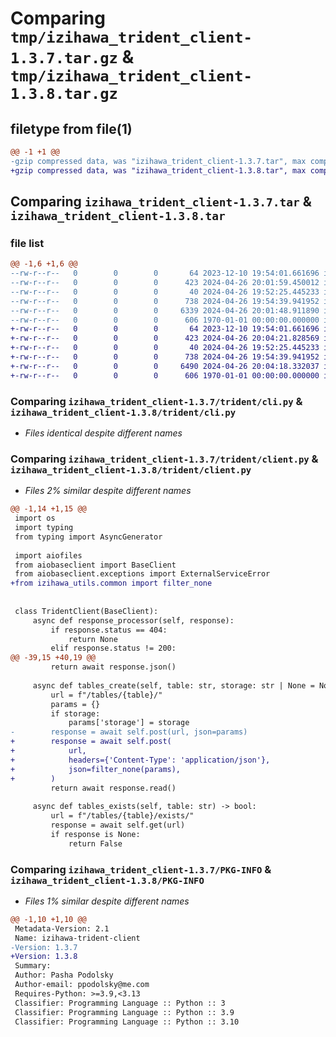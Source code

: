 # Comparing `tmp/izihawa_trident_client-1.3.7.tar.gz` & `tmp/izihawa_trident_client-1.3.8.tar.gz`

## filetype from file(1)

```diff
@@ -1 +1 @@
-gzip compressed data, was "izihawa_trident_client-1.3.7.tar", max compression
+gzip compressed data, was "izihawa_trident_client-1.3.8.tar", max compression
```

## Comparing `izihawa_trident_client-1.3.7.tar` & `izihawa_trident_client-1.3.8.tar`

### file list

```diff
@@ -1,6 +1,6 @@
--rw-r--r--   0        0        0       64 2023-12-10 19:54:01.661696 izihawa_trident_client-1.3.7/README.md
--rw-r--r--   0        0        0      423 2024-04-26 20:01:59.450012 izihawa_trident_client-1.3.7/pyproject.toml
--rw-r--r--   0        0        0       40 2024-04-26 19:52:25.445233 izihawa_trident_client-1.3.7/trident/__init__.py
--rw-r--r--   0        0        0      738 2024-04-26 19:54:39.941952 izihawa_trident_client-1.3.7/trident/cli.py
--rw-r--r--   0        0        0     6339 2024-04-26 20:01:48.911890 izihawa_trident_client-1.3.7/trident/client.py
--rw-r--r--   0        0        0      606 1970-01-01 00:00:00.000000 izihawa_trident_client-1.3.7/PKG-INFO
+-rw-r--r--   0        0        0       64 2023-12-10 19:54:01.661696 izihawa_trident_client-1.3.8/README.md
+-rw-r--r--   0        0        0      423 2024-04-26 20:04:21.828569 izihawa_trident_client-1.3.8/pyproject.toml
+-rw-r--r--   0        0        0       40 2024-04-26 19:52:25.445233 izihawa_trident_client-1.3.8/trident/__init__.py
+-rw-r--r--   0        0        0      738 2024-04-26 19:54:39.941952 izihawa_trident_client-1.3.8/trident/cli.py
+-rw-r--r--   0        0        0     6490 2024-04-26 20:04:18.332037 izihawa_trident_client-1.3.8/trident/client.py
+-rw-r--r--   0        0        0      606 1970-01-01 00:00:00.000000 izihawa_trident_client-1.3.8/PKG-INFO
```

### Comparing `izihawa_trident_client-1.3.7/trident/cli.py` & `izihawa_trident_client-1.3.8/trident/cli.py`

 * *Files identical despite different names*

### Comparing `izihawa_trident_client-1.3.7/trident/client.py` & `izihawa_trident_client-1.3.8/trident/client.py`

 * *Files 2% similar despite different names*

```diff
@@ -1,14 +1,15 @@
 import os
 import typing
 from typing import AsyncGenerator
 
 import aiofiles
 from aiobaseclient import BaseClient
 from aiobaseclient.exceptions import ExternalServiceError
+from izihawa_utils.common import filter_none
 
 
 class TridentClient(BaseClient):
     async def response_processor(self, response):
         if response.status == 404:
             return None
         elif response.status != 200:
@@ -39,15 +40,19 @@
         return await response.json()
 
     async def tables_create(self, table: str, storage: str | None = None) -> bytes:
         url = f"/tables/{table}/"
         params = {}
         if storage:
             params['storage'] = storage
-        response = await self.post(url, json=params)
+        response = await self.post(
+            url,
+            headers={'Content-Type': 'application/json'},
+            json=filter_none(params),
+        )
         return await response.read()
 
     async def tables_exists(self, table: str) -> bool:
         url = f"/tables/{table}/exists/"
         response = await self.get(url)
         if response is None:
             return False
```

### Comparing `izihawa_trident_client-1.3.7/PKG-INFO` & `izihawa_trident_client-1.3.8/PKG-INFO`

 * *Files 1% similar despite different names*

```diff
@@ -1,10 +1,10 @@
 Metadata-Version: 2.1
 Name: izihawa-trident-client
-Version: 1.3.7
+Version: 1.3.8
 Summary: 
 Author: Pasha Podolsky
 Author-email: ppodolsky@me.com
 Requires-Python: >=3.9,<3.13
 Classifier: Programming Language :: Python :: 3
 Classifier: Programming Language :: Python :: 3.9
 Classifier: Programming Language :: Python :: 3.10
```

